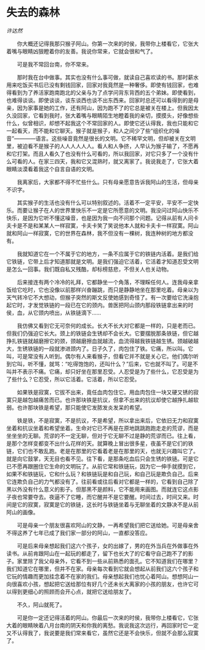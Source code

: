 # 失去的森林

*许达然*

　　你大概还记得我那只猴子阿山。你第一次来的时侯，我带你上楼看它，它张大着嘴与眼睛凶狠瞪着你的友善。我说你常来，它就会很和气了。

　　可是我不常回台南，你不常来。

　　那时我在台中做事。其实也没有什么事可做，就读自己喜欢读的书。那时薪水用来吃饭买书后已没有剩钱回家，回家对我竟然是一种奢侈。即使有钱回家，也难得看到为了养活家跑南跑北的父亲与为了点学问背东背西的五个弟妹。即使看到，也难得谈谈。即使谈谈，谈东谈西也谈不出东西来。回家时总还可以看得到的是母亲，因为家事是她的工作，还有阿山，因为跑不了的它总是被关在楼上。但我因太久没回家，它看到我时，张大着嘴与眼睛陌生地瞪着我的亲切，摸摸头，好像想些什么，似曾相识，却想不起我这个不常回家的人。即使它还认得我，我也只能和它一起看天，而不能和它聊天。猴子就是猴子，和人之间少了些“组织化的噪音”————语言。这些噪音竟然是很长的文明。它不稀罕文明，但却被关在文明里，被迫看不是猴子的人人人人人人。看人和人争挤，人早认为猴子输了，不愿再和它打架。而且人看久了也没有什么可看的，所以我回家，对它只多了一个没有什么可看的人。在家三四天，我和它又混熟时，就又离家了。我说我走了，它张大着眼睛淡漠看着我这个自言自语的文明。

　　我离家后，大家都不得不忙些什么。只有母亲愿意告诉我阿山的生活，但母亲不识字。

　　其实猴子的生活也没有什么可以特别叙述的。活着不一定平安，平安不一定快乐。而要让猴子在人的世界里快乐不一定是它所愿意的文明。我没问过阿山快乐不快乐，是因为它听不懂这噪音，也是因为我一向不问那个问题。记得从前有人问卡夫卡是不是和某某人一样寂寞，卡夫卡笑了笑说他本人就和卡夫卡一样寂寞。阿山就和阿山一样寂寞，它的世界在森林，我不但没有一棵树，我连种树的地方都没有。

　　我就知道它在一个不属于它的地方，一条不应属于它的铁链内活着。是我们给它铁链，它带上后才知道那就是文明。是我们强迫它活着，它活着才知道忍受文明是怎么一回事。我们既自私又残酷，却标榜慈悲，不但关人也关动物。

　　后来接连有两个冷冷的礼拜，它都静坐一个角落，不理睬任何人。连我母亲拿饭给它吃时，它也没像以前那样兴奋蹦跳，而只是静静地坐在那里吃着。母亲以为天气转冷它不大想动，但猴子突然的斯文反使她感到奇怪了。有一次要给它洗澡抱起它时，才发觉铁链的一段已在它的颈内。兽医把阿山颈内那段铁链拿出来的时侯，血，从它颈内喷出，从铁链滴下……

　　我仿佛又看到它无可奈何的成长。长大不长大对它都是一样的，只是老而已。但我们仍强迫它长大。颈上的铁链会生锈却不会长大。它要摆脱那条铁链，但它越挣扎铁链就越磨擦它的颈，颈越磨擦血就越流，血流得越我铁链越生锈。颈越破越大，生锈铁链的一段就渗进颈内了。日子久了，肉包住了铁。它痛，所以叫。它叫，可是常没有人听到。偶尔有人来看猴子，但看它并不就是关心它。他们偶尔听到它叫，听不懂，就骂：“吃得饱饱的，还叫什么？”后来，它也就不叫了。可是不叫并不表示不痛。它痛，却只好坐在那里忍受。人忍受是为了些什么，它忍受是为了些什么？它忍受，所以它活着。它活着，所以它忍受。

　　如果铁是寂寞，它拔不出来，竟任血肉包住它。用血肉包住一块又硬又锈的寂寞只是越包越痛苦而已。也许那块铁是抗议，但拿不出来的抗议却使它越挣扎越软弱。也许那块铁是希望，那只能使它发脓发炎发呆的希望。

　　铁是铁，不是寂寞，不是抗议，不是希望，所以拿出来后，它依旧无力和寂寞坐着和抗议坐着和希望坐着。生命对它已不再是在原地跳跳跑跑走走的荒谬，而是坐坐坐的无聊。荒谬的不一定无聊，但对于它无聊不过是静的荒谬而已。往上看，是那个怎样变都变不出什么花样的天。就算晚上冒出很多星，夜虽不是它们的铁链，它们也不敢乱跑。老是在那里的它看着老是在那里的天，也就无兴趣叫它了。就是向它鼓掌，天无目也看不见。往下看，是那条吃血后只会生锈的铁链。可是它已不愿再跟圈住它生命的文明玩了。从前它常和铁链玩，因为它一伸手就摸到它，如果不和铁链玩，它和什么玩？和铁链玩是和自己玩，和自己玩是欺负自己。后来它连欺负自己的力气都没有了。往前看或往后看对它都是一样的，它看到自己除了黑以外没有什么意义的影子。但那黑不是颜料，它不能用来画图。而就连它这点影子夜也常要夺去。夜逼不了它睡，而它醒并不是它要醒。时间过去，时间又来。时间是它的寂寞，寂寞是它的铁链，这长时与铁链坐着与无聊坐着的文静决不是从前阿山的画像。

　　可是母亲一个朋友很喜欢阿山的文静，一再希望我们把它送给她。可是母亲舍不得这养了七年已成了我们家一部分的阿山，一直都没答应。

　　可是后来母亲想起我们这六个孩子，女的出嫁了，男的在外当兵在外做事在外读书。从前肯跟阿山在一起玩的都走了，留下也长大了的它看守自己跑不了的影子。家里除了我父母亲外，它看不到一些从前熟悉的面孔。它不知道我们在哪里？我们知道它在哪里，但并不在家。母亲每次看到它就会想起从前我们这六个孩子和它玩的情趣而更加挂念着不在家的我们。母亲想起我们也忧心着阿山。想想阿山一向很喜欢小孩，想起把它送给那位有好几个还未长大离家的小孩的朋友，也许它可以得到更细心的照顾而会开心点，就把它送给朋友了。

　　不久，阿山就死了。

　　可是你一定还记得活着的阿山。你最后一次来的时侯，我带你上楼看它，它张大着的眼睛映着八月台南的阴天和你我的离愁。我说我这次远行，再回家时它一定又不认得我了，我说要是我们常来看它，虽然它还是不会快乐，但就不会那么寂寞了。